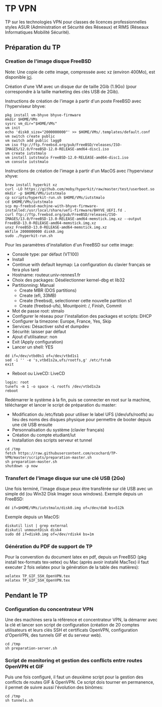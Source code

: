 # TP VPN

TP sur les technologies VPN pour classes de licences professionnelles styles ASUR (Administration et Sécurité des Réseaux) et RIMS (Réseaux Informatiques Mobilité Sécurité).

## Préparation du TP

### Creation de l'image disque FreeBSD

Note: Une copie de cette image, compressée avec xz (environ 400Mo), est disponible [ici](http://gugus69.free.fr/IUT/FreeBSD12-iutstmalo.img.xz).

Création d'une VM avec un disque dur de taille 2Gib (1.9Go) (pour correspondre à la taille marketing des clés USB de 2Gib).

Instructions de création de l'image à partir d'un poste FreeBSD avec l'hyperviseur bhyve:
```
pkg install vm-bhyve bhyve-firmware
mkdir $HOME/VMs
sysrc vm_dir="$HOME/VMs"
vm init
echo 'disk0_size="2000000000"' >> $HOME/VMs/.templates/default.conf
vm switch create public
vm switch add public lagg0
vm iso ftp://ftp.freebsd.org/pub/FreeBSD/releases/ISO-IMAGES/12.0/FreeBSD-12.0-RELEASE-amd64-disc1.iso
vm create iutstmalo
vm install iutstmalo FreeBSD-12.0-RELEASE-amd64-disc1.iso
vm console iutstmalo
```

Instructions de création de l'image à partir d'un MacOS avec l'hyperviseur xhyve:
```
brew install hyperkit xz
curl -LO https://github.com/moby/hyperkit/raw/master/test/userboot.so
mkdir -p $HOME/VMs/iutstmalo
cp scripts/hyperkit-run.sh $HOME/VMs/iutstmalo
cd $HOME/VMs/iutstmalo
scp my-freebsd-machine-with-bhyve-firmware-installed:/usr/local/share/uefi-firmware/BHYVE_UEFI.fd .
curl ftp://ftp.freebsd.org/pub/FreeBSD/releases/ISO-IMAGES/13.0/FreeBSD-13.0-RELEASE-amd64-memstick.img.xz --output FreeBSD-13.0-RELEASE-amd64-memstick.img.xz
unxz FreeBSD-13.0-RELEASE-amd64-memstick.img.xz
mkfile 2000000000 disk0.img
sudo ./hyperkit-run.sh
```


Pour les paramètres d'installation d'un FreeBSD sur cette image:
* Console type: par défaut (VT100)
* Install
* Continue with default keymap: La configuration du clavier français se fera plus tard
* Hostname: routeur.univ-rennes1.fr
* Choix des packages: Désélectionner kernel-dbg et lib32
* Partitionning: Manual
  * Create MBR (DOS partitions)
  * Create (efi, 33MB)
  * Create (freebsd), selectionner cette nouvelle partition s1
  * Create (freebsd-ufs), Mountpoint: /, Finish, Commit
* Mot de passe root: stmalo
* Configurer le réseau pour l'installation des packages et scripts: DHCP
* Configurer la timezone: Europe, France, Yes, Skip
* Services: Désactiver sshd et dumpdev
* Sécurité: laisser par défaut
* Ajout d'utilisateur: non
* Exit (Apply configuration)
* Lancer un shell: YES

```
dd if=/dev/vtbd0s1 of=/dev/vtbd1s1
sed -i '' -e 's,vtbd1s2a,ufs/rootfs,g' /etc/fstab
exit
```

* Reboot ou LiveCD: LiveCD

```
login: root
tunefs -m 1 -o space -L rootfs /dev/vtbd1s2a
reboot
```

Redémarrer le système à la fin, puis se connecter en root sur la machine, télécharger et lancer le script de préparation du master:
* Modification du /etc/fstab pour utiliser le label UFS (/dev/ufs/rootfs) au lieu des noms des disques physique pour permettre de booter depuis une clé USB ensuite
* Personnalisation du système (clavier français)
* Création du compte etudiant/iut
* Installation des scripts serveur et tunnel

```
cd /tmp
fetch https://raw.githubusercontent.com/ocochard/TP-VPN/master/scripts/preparation-master.sh
sh preparation-master.sh
shutdown -p now
```

### Transfert de l'image disque sur une clé USB (2Go)
Une fois terminé, l'image disque peux être transférée sur clé USB avec un simple dd (ou Win32 Disk Imager sous windows).
Exemple depuis un FreeBSD:
```
dd if=$HOME/VMs/iutstmalo/disk0.img of=/dev/da0 bs=512k
```
Exemple depuis un MacOS:
```
diskutil list | grep external
diskutil unmountDisk disk4
sudo dd if=disk0.img of=/dev/rdisk4 bs=1m
```

### Génération du PDF de support de TP
Pour la converstion du document latex en pdf, depuis un FreeBSD (pkg install tex-formats tex-xetex) ou Mac (après avoir installé MacTex) il faut executer 2 fois xelatex pour la génération de la table des matières):
```
xelatex TP_GIF_SSH_OpenVPN.tex
xelatex TP_GIF_SSH_OpenVPN.tex
```

## Pendant le TP

### Configuration du concentrateur VPN

Une des machines sera la référence et concentrateur VPN, la démarrer avec la clé et lancer son script de configuration (création de 20 comptes utilisateurs et leurs clés SSH et certificats OpenVPN, configuration d'OpenVPN, des tunnels GIF et du serveur web).
```
cd /tmp
sh preparation-server.sh
```

### Script de monitoring et gestion des conflicts entre routes OpenVPN et GIF

Puis une fois configuré, il faut un deuxième script pour la gestion des conflicts de routes GIF & OpenVPN.
Ce script dois tourner en permanence, il permet de suivre aussi l'évolution des binômes:
```
cd /tmp
sh tunnels.sh
```
